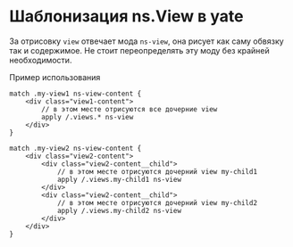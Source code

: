 # Шаблонизация ns.View в yate

За отрисовку `view` отвечает мода `ns-view`, она рисует как саму обвязку так и содержимое.
Не стоит переопределять эту моду без крайней необходимости.

Пример использования
```
match .my-view1 ns-view-content {
    <div class="view1-content">
        // в этом месте отрисуются все дочерние view
        apply /.views.* ns-view
    </div>
}

match .my-view2 ns-view-content {
    <div class="view2-content">
        <div class="view2-content__child">
            // в этом месте отрисуются дочерний view my-child1
            apply /.views.my-child1 ns-view
        </div>
        <div class="view2-content__child">
            // в этом месте отрисуются дочерний view my-child2
            apply /.views.my-child2 ns-view
        </div>
    </div>
}
```
